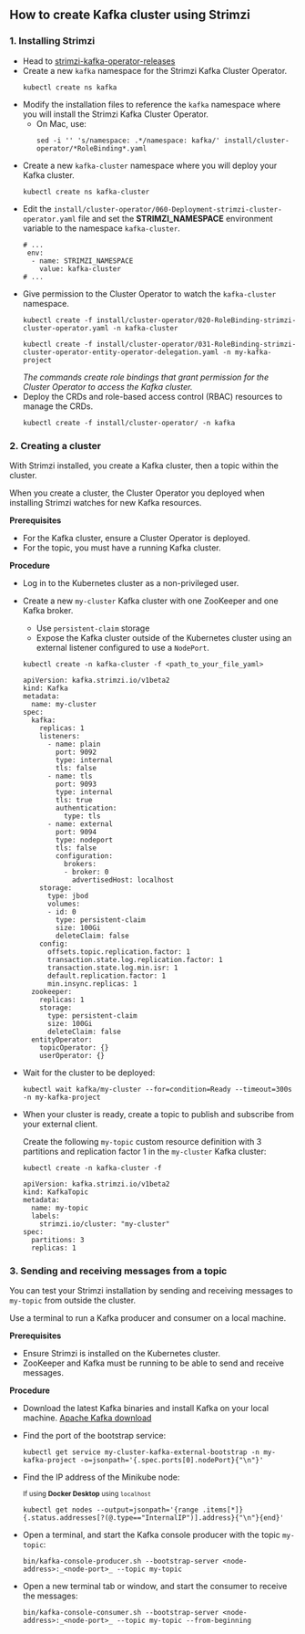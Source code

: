 ## How to create Kafka cluster using Strimzi
### 1. Installing Strimzi
- Head to [strimzi-kafka-operator-releases](https://github.com/strimzi/strimzi-kafka-operator/releases)
- Create a new `kafka` namespace for the Strimzi Kafka Cluster Operator.
  ```
  kubectl create ns kafka
  ```
- Modify the installation files to reference the `kafka` namespace where you will install the Strimzi Kafka Cluster Operator.
  - On Mac, use:
    ```
    sed -i '' 's/namespace: .*/namespace: kafka/' install/cluster-operator/*RoleBinding*.yaml
    ```
- Create a new `kafka-cluster` namespace where you will deploy your Kafka cluster.
  ```
  kubectl create ns kafka-cluster
  ```
- Edit the `install/cluster-operator/060-Deployment-strimzi-cluster-operator.yaml` file and set the **STRIMZI_NAMESPACE** environment variable to the namespace `kafka-cluster`.
  ```
  # ...
   env:
    - name: STRIMZI_NAMESPACE
      value: kafka-cluster
  # ...
- Give permission to the Cluster Operator to watch the `kafka-cluster` namespace.
  ```
  kubectl create -f install/cluster-operator/020-RoleBinding-strimzi-cluster-operator.yaml -n kafka-cluster
  ```
  ```
  kubectl create -f install/cluster-operator/031-RoleBinding-strimzi-cluster-operator-entity-operator-delegation.yaml -n my-kafka-project
  ```
   *The commands create role bindings that grant permission for the Cluster Operator to access the Kafka cluster.*
- Deploy the CRDs and role-based access control (RBAC) resources to manage the CRDs.
  ```
  kubectl create -f install/cluster-operator/ -n kafka
  ```
### 2. Creating a cluster
With Strimzi installed, you create a Kafka cluster, then a topic within the cluster.

When you create a cluster, the Cluster Operator you deployed when installing Strimzi watches for new Kafka resources.

**Prerequisites**
- For the Kafka cluster, ensure a Cluster Operator is deployed.
- For the topic, you must have a running Kafka cluster.

**Procedure**
- Log in to the Kubernetes cluster as a non-privileged user.
- Create a new `my-cluster` Kafka cluster with one ZooKeeper and one Kafka broker.
  - Use `persistent-claim` storage
  - Expose the Kafka cluster outside of the Kubernetes cluster using an external listener configured to use a `NodePort`.
  ```
  kubectl create -n kafka-cluster -f <path_to_your_file_yaml>
  ```
  ```
  apiVersion: kafka.strimzi.io/v1beta2
  kind: Kafka
  metadata:
    name: my-cluster
  spec:
    kafka:
      replicas: 1
      listeners:
        - name: plain
          port: 9092
          type: internal
          tls: false
        - name: tls
          port: 9093
          type: internal
          tls: true
          authentication:
            type: tls
        - name: external
          port: 9094
          type: nodeport
          tls: false
          configuration:
            brokers:
            - broker: 0
              advertisedHost: localhost
      storage:
        type: jbod
        volumes:
        - id: 0
          type: persistent-claim
          size: 100Gi
          deleteClaim: false
      config:
        offsets.topic.replication.factor: 1
        transaction.state.log.replication.factor: 1
        transaction.state.log.min.isr: 1
        default.replication.factor: 1
        min.insync.replicas: 1
    zookeeper:
      replicas: 1
      storage:
        type: persistent-claim
        size: 100Gi
        deleteClaim: false
    entityOperator:
      topicOperator: {}
      userOperator: {}
   ```
 - Wait for the cluster to be deployed:
   ```
   kubectl wait kafka/my-cluster --for=condition=Ready --timeout=300s -n my-kafka-project
   ```
 - When your cluster is ready, create a topic to publish and subscribe from your external client.
   
   Create the following `my-topic` custom resource definition with 3 partitions and replication factor 1 in the `my-cluster` Kafka cluster:
   ```
   kubectl create -n kafka-cluster -f
   ```
   ```
   apiVersion: kafka.strimzi.io/v1beta2
   kind: KafkaTopic
   metadata:
     name: my-topic
     labels:
       strimzi.io/cluster: "my-cluster"
   spec:
     partitions: 3
     replicas: 1
   ```
### 3. Sending and receiving messages from a topic

You can test your Strimzi installation by sending and receiving messages to `my-topic` from outside the cluster.

Use a terminal to run a Kafka producer and consumer on a local machine.

**Prerequisites**
- Ensure Strimzi is installed on the Kubernetes cluster.
- ZooKeeper and Kafka must be running to be able to send and receive messages.

**Procedure**
- Download the latest Kafka binaries and install Kafka on your local machine. [Apache Kafka download](https://kafka.apache.org/downloads)
- Find the port of the bootstrap service:
  ```
  kubectl get service my-cluster-kafka-external-bootstrap -n my-kafka-project -o=jsonpath='{.spec.ports[0].nodePort}{"\n"}'
  ```
- Find the IP address of the Minikube node:

  <sub>If using **Docker Desktop** using `localhost`</sub>
  ```
  kubectl get nodes --output=jsonpath='{range .items[*]}{.status.addresses[?(@.type=="InternalIP")].address}{"\n"}{end}'
  ```
- Open a terminal, and start the Kafka console producer with the topic `my-topic`:
  ```
  bin/kafka-console-producer.sh --bootstrap-server <node-address>:_<node-port>_ --topic my-topic
  ```
- Open a new terminal tab or window, and start the consumer to receive the messages:
  ```
  bin/kafka-console-consumer.sh --bootstrap-server <node-address>:_<node-port>_ --topic my-topic --from-beginning
  ```
